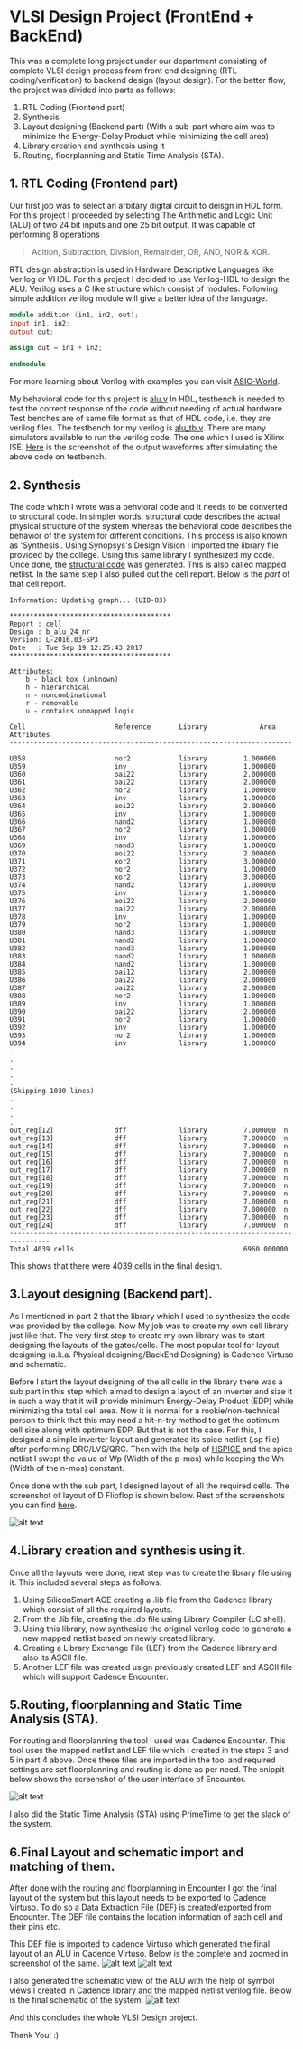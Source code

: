 # VLSI Design Project (FrontEnd + BackEnd)

This was a complete long project under our department consisting of complete VLSI design process from front end designing (RTL coding/verification) to backend design (layout design). For the better flow, the project was divided into parts as follows:
1. RTL Coding (Frontend part)
2. Synthesis
3. Layout designing (Backend part) (With a sub-part where aim was to minimize the Energy-Delay Product while minimizing the cell area)
4. Library creation and synthesis using it
5. Routing, floorplanning and Static Time Analysis (STA).

## 1. RTL Coding (Frontend part)
Our first job was to select an arbitary digital circuit to deisgn in HDL form. For this project I proceeded by selecting The Arithmetic and Logic Unit (ALU) of two 24 bit inputs and one 25 bit output. It was capable of performing 8 operations
> Adition, Subtraction, Division, Remainder, OR, AND, NOR & XOR.


RTL design abstraction is used in Hardware Descriptive Languages like Verilog or VHDL. For this project I decided to use Verilog-HDL to design the ALU. Verilog uses a C like structure which consist of modules. Following simple addition verilog module will give a better idea of the language.

```verilog
module addition (in1, in2, out);
input in1, in2;
output out;

assign out = in1 + in2;

endmodule
```
For more learning about Verilog with examples you can visit [ASIC-World](http://www.asic-world.com/).

My behavioral code for this project is [alu.v](https://github.com/Amit-Raj26/Comprehensive-VLSI-Design-of-a-24-Bit-ALU/blob/main/alu.v)
In HDL, testbench is needed to test the correct response of the code without needing of actual hardware. Test benches are of same file format as that of HDL code, i.e. they are verilog files. The testbench for my verilog is [alu_tb.v](https://github.com/Amit-Raj26/Comprehensive-VLSI-Design-of-a-24-Bit-ALU/blob/main/alu_tb.v).
There are many simulators available to run the verilog code. The one which I used is Xilinx ISE.
[Here](https://github.com/Amit-Raj26/Comprehensive-VLSI-Design-of-a-24-Bit-ALU/blob/master/Screenshots/alu%20outputs.jpg) is the screenshot of the output waveforms after simulating the above code on testbench.



## 2. Synthesis
The code which I wrote was a behvioral code and it needs to be converted to structural code. In simpler words, structural code describes the actual physical structure of the system whereas the behavioral code describes the behavior of the system for different conditions.
This process is also known as 'Synthesis'.
Using Synopsys's Design Vision I imported the library file provided by the college. Using this same library I synthesized my code. Once done, the [structural code](https://github.com/Amit-Raj26/Comprehensive-VLSI-Design-of-a-24-Bit-ALU/blob/master/alu_syn.v) was generated. This is also called mapped netlist.
In the same step I also pulled out the cell report. Below is the _part_ of that cell report.
```
Information: Updating graph... (UID-83)
 
****************************************
Report : cell
Design : b_alu_24_nr
Version: L-2016.03-SP3
Date   : Tue Sep 19 12:25:43 2017
****************************************

Attributes:
    b - black box (unknown)
    h - hierarchical
    n - noncombinational
    r - removable
    u - contains unmapped logic

Cell                      Reference       Library             Area  Attributes
--------------------------------------------------------------------------------
U358                      nor2            library         1.000000  
U359                      inv             library         1.000000  
U360                      oai22           library         2.000000  
U361                      oai22           library         2.000000  
U362                      nor2            library         1.000000  
U363                      inv             library         1.000000  
U364                      aoi22           library         2.000000  
U365                      inv             library         1.000000  
U366                      nand2           library         1.000000  
U367                      nor2            library         1.000000  
U368                      inv             library         1.000000  
U369                      nand3           library         1.000000  
U370                      aoi22           library         2.000000  
U371                      xor2            library         3.000000  
U372                      nor2            library         1.000000  
U373                      xor2            library         3.000000  
U374                      nand2           library         1.000000  
U375                      inv             library         1.000000  
U376                      aoi22           library         2.000000  
U377                      oai22           library         2.000000  
U378                      inv             library         1.000000  
U379                      nor2            library         1.000000  
U380                      nand3           library         1.000000  
U381                      nand2           library         1.000000  
U382                      nand3           library         1.000000  
U383                      nand2           library         1.000000  
U384                      nand2           library         1.000000  
U385                      oai12           library         2.000000  
U386                      oai22           library         2.000000  
U387                      oai22           library         2.000000  
U388                      nor2            library         1.000000  
U389                      inv             library         1.000000  
U390                      oai22           library         2.000000  
U391                      nor2            library         1.000000  
U392                      inv             library         1.000000  
U393                      nor2            library         1.000000  
U394                      inv             library         1.000000  
.
.
.
.
.
(Skipping 1030 lines)
.
.
.
.
out_reg[12]               dff             library         7.000000  n
out_reg[13]               dff             library         7.000000  n
out_reg[14]               dff             library         7.000000  n
out_reg[15]               dff             library         7.000000  n
out_reg[16]               dff             library         7.000000  n
out_reg[17]               dff             library         7.000000  n
out_reg[18]               dff             library         7.000000  n
out_reg[19]               dff             library         7.000000  n
out_reg[20]               dff             library         7.000000  n
out_reg[21]               dff             library         7.000000  n
out_reg[22]               dff             library         7.000000  n
out_reg[23]               dff             library         7.000000  n
out_reg[24]               dff             library         7.000000  n
--------------------------------------------------------------------------------
Total 4039 cells                                          6960.000000

```
This shows that there were 4039 cells in the final design.

## 3.Layout designing (Backend part).
As I mentioned in part 2 that the library which I used to synthesize the code was provided by the college. Now My job was to create my own cell library just like that. The very first step to create my own library was to start designing the layouts of the gates/cells. The most popular tool for layout designing (a.k.a. Physical designing/BackEnd Designing) is Cadence Virtuso and schematic.

Before I start the layout designing of the all cells in the library there was a sub part in this step which aimed to design a layout of an inverter and size it in such a way that it will provide minimum Energy-Delay Product (EDP) while minimizing the total cell area. Now it is normal for a rookie/non-technical person to think that this may need a hit-n-try method to get the optimum cell size along with optimum EDP. But that is not the case. For this, I designed a simple inverter layout and generated its spice netlist (.sp file) after performing DRC/LVS/QRC. Then with the help of [HSPICE](https://github.com/Amit-Raj26/Comprehensive-VLSI-Design-of-a-24-Bit-ALU/blob/master/inv_SPICE.sp) and the spice netlist I swept the value of Wp (Width of the p-mos) while keeping the Wn (Width of the n-mos) constant.

Once done with the sub part, I designed layout of all the required cells. The screenshot of layout of D Flipflop is shown below. Rest of the screenshots you can find [here](https://github.com/Amit-Raj26/Comprehensive-VLSI-Design-of-a-24-Bit-ALU/tree/master/Screenshots/Layouts).

![alt text](Screenshots/Layouts/dff.JPG "D flip flop layout")

## 4.Library creation and synthesis using it.
Once all the layouts were done, next step was to create the library file using it. This included several steps as follows:
1. Using SiliconSmart ACE craeting a .lib file from the Cadence library which consist of all the required layouts.
2. From the .lib file, creating the .db file using Library Compiler (LC shell).
3. Using this library, now synthesize the original verilog code to generate a new mapped netlist based on newly created library.
4. Creating a Library Exchange File (LEF) from the Cadence library and also its ASCII file.
5. Another LEF file was created usign previously created LEF and ASCII file which will support Cadence Encounter.


## 5.Routing, floorplanning and Static Time Analysis (STA).
For routing and floorplanning the tool I used was Cadence Encounter. This tool uses the mapped netlist and LEF file which I created in the steps 3 and 5 in part 4 above. Once these files are imported in the tool and required settings are set floorplanning and routing is done as per need. The snippit below shows the screenshot of the user interface of Encounter.

![alt text](http://www.utdallas.edu/~xxx110230/images/encounter19.jpg "Encounter UI")


I also did the Static Time Analysis (STA) using PrimeTime to get the slack of the system.


## 6.Final Layout and schematic import and matching of them.
After done with the routing and floorplanning in Encounter I got the final layout of the system but this layout needs to be exported to Cadence Virtuso. To do so a Data Extraction File (DEF) is created/exported from Encounter. The DEF file contains the location information of each cell and their pins etc.

This DEF file is imported to cadence Virtuso which generated the final layout of an ALU in Cadence Virtuso. Below is the complete and zoomed in screenshot of the same.
![alt text](Screenshots/Layouts/final.JPG "Final layout")
![alt text](Screenshots/Layouts/alu%20zoomed.JPG "Zoomed final layout")

I also generated the schematic view of the ALU with the help of symbol views I created in Cadence library and the mapped netlist verilog file. Below is the final schematic of the system.
![alt text](Screenshots/Layouts/schematic.JPG "Final Schematic")

And this concludes the whole VLSI Design project.

Thank You! :)
